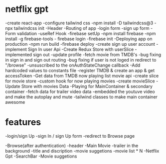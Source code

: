 # netflix gpt
-create react-app
-configure tailwind css
     -npm install -D tailwindcss@3
     -npx tailwindcss init 
-Header
-Routing of app
-login form
-sign up form
-Form validation
-useRef Hook
-firebase setUp
    -npm install firebase
    -npm install -g firebase-tools
    - firebase login
    -firebase init
-Deploying app on production
 -npm run build 
 -firebase deploy
-create sign up user account
-implement Sign In user Api
-Create Redux Store with userSlice
-implemented sign out
-update profile
-fetch movie from TMDB's
-bug fixing in sign in and sign out routing
-bug fixing if user is not loged in redirect to "/browse"
-unsuscribed to the onAuthStateChange callback
-Add hardcoded values to constants file
-register TMDB & create an app & get accessToken
-Get data from TMDB now playing list movie api
-create slice for movie store
-custom hook for now playing movies
-create movieSlice
-Update Store with movies Data
-Playing for MainContainer & secondary container
-fetch data for trailer video data
-embedded the youtuve video and make the autoplay and mute
-tailwind classes to make main container awesome



# features 
-login/sign Up 
-sign In / sign Up form
-redirect to Browse page

-Browse(after authentication)
   -header
   -Main Movie
     -trailer in the background
     -title and discription
     -movie suggetions
         -movie list * N
-Netflix Gpt
    -SearchBar
    -Movie suggetions